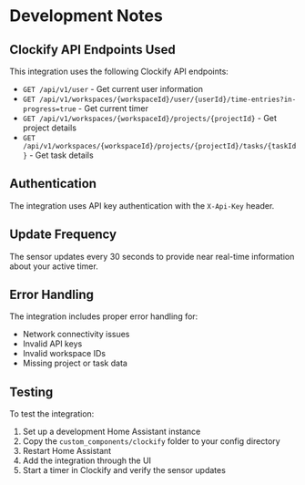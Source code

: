 # Development Notes

## Clockify API Endpoints Used

This integration uses the following Clockify API endpoints:

- `GET /api/v1/user` - Get current user information
- `GET /api/v1/workspaces/{workspaceId}/user/{userId}/time-entries?in-progress=true` - Get current timer
- `GET /api/v1/workspaces/{workspaceId}/projects/{projectId}` - Get project details
- `GET /api/v1/workspaces/{workspaceId}/projects/{projectId}/tasks/{taskId}` - Get task details

## Authentication

The integration uses API key authentication with the `X-Api-Key` header.

## Update Frequency

The sensor updates every 30 seconds to provide near real-time information about your active timer.

## Error Handling

The integration includes proper error handling for:

- Network connectivity issues
- Invalid API keys
- Invalid workspace IDs
- Missing project or task data

## Testing

To test the integration:

1. Set up a development Home Assistant instance
2. Copy the `custom_components/clockify` folder to your config directory
3. Restart Home Assistant
4. Add the integration through the UI
5. Start a timer in Clockify and verify the sensor updates
